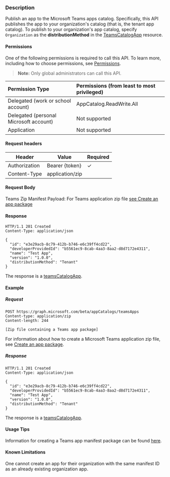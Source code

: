 ### Description
Publish an app to the Microsoft Teams apps catalog. Specifically, this API publishes the app to your organization's catalog (that is, the tenant app catalog). To publish to your organization's app catalog, specify `Organization` as the **distributionMethod** in the  [TeamsCatalogApp](../resources/teamscatalogapp.md) resource.

#### Permissions
One of the following permissions is required to call this API. To learn more, including how to choose permissions, see [Permissions](https://developer.microsoft.com/en-us/graph/docs/concepts/permissions_reference).

>**Note:** Only global administrators can call this API. 

| Permission Type                        | Permissions (from least to most privileged)|
|:----------------------------------     |:-------------|
| Delegated (work or school account)     | AppCatalog.ReadWrite.All |
| Delegated (personal Microsoft account) | Not supported|
| Application                            | Not supported|

#### Request headers
| Header        | Value           | Required
| --------------| --------------  | --------
| Authorization | Bearer {token}  | ✓
| Content-Type  | application/zip |

#### Request Body
Teams Zip Manifest Payload: For Teams application zip file [see Create an app package](https://docs.microsoft.com/en-us/microsoftteams/platform/concepts/apps/apps-package)

#### Response
```
HTTP/1.1 201 Created
Content-Type: application/json

{
  "id": "e3e29acb-8c79-412b-b746-e6c39ff4cd22",
  "developerProvidedId": "b5561ec9-8cab-4aa3-8aa2-d8d7172e4311",
  "name": "Test App",
  "version": "1.0.0",
  "distributionMethod": "Tenant"
}
```
The response is a [teamsCatalogApp](../resources/teamscatalogapp.md).

#### Example
##### Request
```
POST https://graph.microsoft.com/beta/appCatalogs/teamsApps
Content-type: application/zip
Content-length: 244

[Zip file containing a Teams app package]
```
For information about how to create a Microsoft Teams application zip file, see [Create an app package](https://docs.microsoft.com/en-us/microsoftteams/platform/concepts/apps/apps-package). 

##### Response
```
HTTP/1.1 201 Created
Content-Type: application/json

{
  "id": "e3e29acb-8c79-412b-b746-e6c39ff4cd22",
  "developerProvidedId": "b5561ec9-8cab-4aa3-8aa2-d8d7172e4311",
  "name": "Test App",
  "version": "1.0.0",
  "distributionMethod": "Tenant"
}
```
The response is a [teamsCatalogApp](#teamscatalogapp).

#### Usage Tips
Information for creating a Teams app manifest package can be found [here](https://docs.microsoft.com/en-us/microsoftteams/platform/concepts/apps/apps-package).

#### Known Limitations
One cannot create an app for their organization with the same manifest ID as an already existing organization app.
